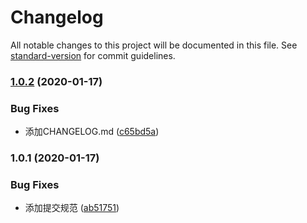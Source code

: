 # Changelog

All notable changes to this project will be documented in this file. See [standard-version](https://github.com/conventional-changelog/standard-version) for commit guidelines.

### [1.0.2](https://gitee.com/porky-prince/psd2bmf/compare/v1.0.1...v1.0.2) (2020-01-17)


### Bug Fixes

* 添加CHANGELOG.md ([c65bd5a](https://gitee.com/porky-prince/psd2bmf/commit/c65bd5a513a643968241b10f645b224737ceda9c))

### 1.0.1 (2020-01-17)


### Bug Fixes

* 添加提交规范 ([ab51751](https://gitee.com/porky-prince/psd2bmf/commit/ab51751fa7b8cd1cbfeeb97f614cfefccc5b6521))
